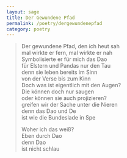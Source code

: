```yaml
---
layout: sage
title: Der Gewundene Pfad
permalink: /poetry/dergewundenepfad
category: poetry
---
```


> Der gewundene Pfad, den ich heut sah  
> mal wirkte er fern, mal wirkte er nah  
> Symbolisierte er für mich das Dao  
> für Elstern und Pandas nur den Tau  
> denn sie leben bereits im Sinn  
> von der Verse bis zum Kinn  
> Doch was ist eigentlich mit den Augen?  
> Die können doch nur saugen  
> oder können sie auch projizieren?  
> greifen wir der Sache unter die Nieren  
> denn das Dao und De  
> ist wie die Bundeslade in Spe
>
> Woher ich das weiß?  
> Eben durch Dao  
> denn Dao  
> ist nicht schlau
